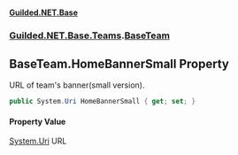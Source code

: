 
#### [Guilded.NET.Base](index 'index')
### [Guilded.NET.Base.Teams](index#Guilded_NET_Base_Teams 'Guilded.NET.Base.Teams').[BaseTeam](BaseTeam 'Guilded.NET.Base.Teams.BaseTeam')
## BaseTeam.HomeBannerSmall Property
URL of team's banner(small version).  
```csharp
public System.Uri HomeBannerSmall { get; set; }
```

#### Property Value
[System.Uri](https://docs.microsoft.com/en-us/dotnet/api/System.Uri 'System.Uri')
URL

